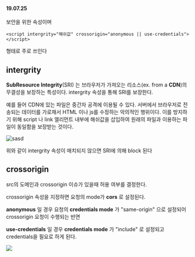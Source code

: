 #### 19.07.25

보안을 위한 속성이며

`<script intergrity="해쉬값" crossorigin="anonymous || use-credentials"></script>` 

형태로 주로 쓰인다


## intergrity
__SubResource Integrity__(SRI) 는 브라우저가 가져오는 리소스(ex. from a __CDN__)의 무결성을 보장하는 특성이다. intergrity 속성을 통해 SRI를 보장한다.

예를 들어 CDN에 있는 파일은 중간자 공격에 이용될 수 있다. 서버에서 브라우저로 전송되는 데이터를 가로채서   HTML 이나 js를 수정하는 악의적인 행위이다. 이를 방지하기 위해  script 나 link 엘리먼트 내부에 해쉬값을 삽입하여 원래의 파일과 이용하는 파일이 동일함을 보장받는 것이다. 

![sasd](https://i.stack.imgur.com/44RQB.png)

위와 같이 intergrity 속성이 매치되지 않으면 SRI에 의해 block 된다

## crossorigin
src의 도메인과 crossorigin 이슈가 있을때 허용 여부를 결정한다.

crossorigin 속성을 지정하면 요청의 mode가 __cors__ 로 설정된다.

__anonymous__ 일 경우 요청의 __credentials mode__ 가 "same-origin" 으로 설정되어 crossorigin 요청이 수행되는 반면

 __use-credentials__ 일 경우 __credentials mode__ 가 "include" 로 설정되고 credentials을 필요로 하게 된다.

 ![](https://i.stack.imgur.com/pI33t.png)


